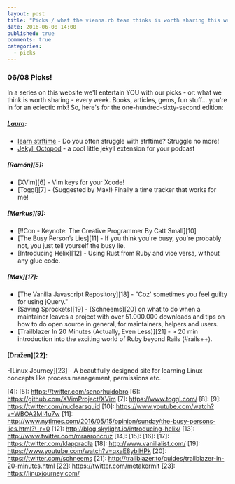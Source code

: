 ```yaml
---
layout: post
title: "Picks / what the vienna.rb team thinks is worth sharing this week"
date: 2016-06-08 14:00
published: true
comments: true
categories:
  - picks
---
```


### 06/08 Picks!

In a series on this website we'll entertain YOU with our picks - or: what we think is worth sharing - every week.
Books, articles, gems, fun stuff... you're in for an eclectic mix! So, here's for the one-hundred-sixty-second edition:

##### [Laura][1]:
- [learn strftime][2] - Do you often struggle with strftime? Struggle no more!
- [Jekyll Octopod][3] - a cool little jekyll extension for your podcast

##### [Ramón][5]:
- [XVim][6] - Vim keys for your Xcode!
- [Toggl][7] - (Suggested by Max!) Finally a time tracker that works for me!

##### [Markus][9]:
- [!!Con - Keynote: The Creative Programmer By Catt Small][10]
- [The Busy Person’s Lies][11] - If you think you're busy, you're probably not, you just tell yourself the busy lie.
- [Introducing Helix][12] - Using Rust from Ruby and vice versa, without any glue code.

##### [Max][17]:
- [The Vanilla Javascript Repository][18] - "Coz' sometimes you feel guilty for using jQuery."
- [Saving Sprockets][19] - [Schneems][20] on what to do when a maintainer leaves a project with over 51.000.000 downloads and tips on how to do open source in general, for maintainers, helpers and users.
- [Trailblazer In 20 Minutes (Actually, Even Less)][21] - > 20 min introduction into the exciting world of Ruby beyond Rails (#rails++).

#### [Dražen][22]:    
-[Linux Journey][23] - A beautifully designed site for learning Linux concepts like process management, permissions etc.   
 

[1]: http://www.twitter.com/alicetragedy
[2]: http://learnstrftime.com/
[3]: https://github.com/jekyll-octopod/jekyll-octopod
[4]:
[5]: https://twitter.com/senorhuidobro
[6]: https://github.com/XVimProject/XVim
[7]: https://www.toggl.com/
[8]:
[9]: https://twitter.com/nuclearsquid
[10]: https://www.youtube.com/watch?v=WBOA2MI4u7w
[11]: http://www.nytimes.com/2016/05/15/opinion/sunday/the-busy-persons-lies.html?\_r=0
[12]: http://blog.skylight.io/introducing-helix/
[13]: http://www.twitter.com/mraaroncruz
[14]:
[15]:
[16]:
[17]: https://twitter.com/klappradla
[18]: http://www.vanillalist.com/
[19]: https://www.youtube.com/watch?v=qxaE8yblHPk
[20]: https://twitter.com/schneems
[21]: http://trailblazer.to/guides/trailblazer-in-20-minutes.html
[22]: https://twitter.com/metakermit
[23]: https://linuxjourney.com/

